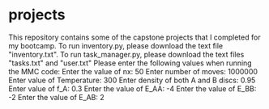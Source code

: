 # projects
This repository contains some of the capstone projects that I completed for my bootcamp. 
To run inventory.py, please download the text file "inventory.txt".
To run task_manager.py, please download the text files "tasks.txt" and "user.txt"
Please enter the following values when running the MMC code:
Enter the value of nx: 50
Enter number of moves: 1000000
Enter value of Temperature: 300
Enter density of both A and B discs: 0.95
Enter value of f_A: 0.3
Enter the value of E_AA: -4
Enter the value of E_BB: -2
Enter the value of E_AB: 2
